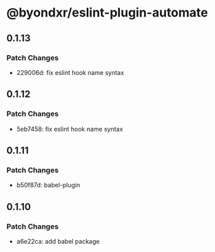 # @byondxr/eslint-plugin-automate

## 0.1.13

### Patch Changes

- 229006d: fix eslint hook name syntax

## 0.1.12

### Patch Changes

- 5eb7458: fix eslint hook name syntax

## 0.1.11

### Patch Changes

- b50f87d: babel-plugin

## 0.1.10

### Patch Changes

- a6e22ca: add babel package
